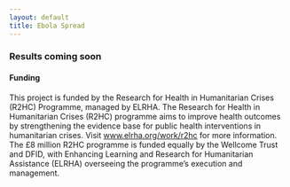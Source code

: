 ```yaml
---
layout: default
title: Ebola Spread
---
```


### Results coming soon

#### Funding

This project is funded by the Research for Health in Humanitarian Crises (R2HC) Programme, managed by ELRHA. The Research for Health in Humanitarian Crises (R2HC) programme aims to improve health outcomes by strengthening the evidence base for public health interventions in humanitarian crises. Visit www.elrha.org/work/r2hc for more information. The £8 million R2HC programme is funded equally by the Wellcome Trust and DFID, with Enhancing Learning and Research for Humanitarian Assistance (ELRHA) overseeing the programme’s execution and management.